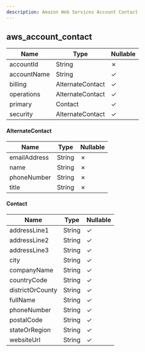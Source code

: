 ```yaml
---
description: Amazon Web Services Account Contact
---
```

aws_account_contact
-------------------

| **Name**    | **Type**         | **Nullable** |
| ----------- | ---------------- | ------------ |
| accountId   | String           | &cross;      |
| accountName | String           | &check;      |
| billing     | AlternateContact | &check;      |
| operations  | AlternateContact | &check;      |
| primary     | Contact          | &check;      |
| security    | AlternateContact | &check;      |

#### AlternateContact
| **Name**     | **Type** | **Nullable** |
| ------------ | -------- | ------------ |
| emailAddress | String   | &cross;      |
| name         | String   | &cross;      |
| phoneNumber  | String   | &cross;      |
| title        | String   | &cross;      |

#### Contact
| **Name**         | **Type** | **Nullable** |
| ---------------- | -------- | ------------ |
| addressLine1     | String   | &check;      |
| addressLine2     | String   | &check;      |
| addressLine3     | String   | &check;      |
| city             | String   | &check;      |
| companyName      | String   | &check;      |
| countryCode      | String   | &check;      |
| districtOrCounty | String   | &check;      |
| fullName         | String   | &check;      |
| phoneNumber      | String   | &check;      |
| postalCode       | String   | &check;      |
| stateOrRegion    | String   | &check;      |
| websiteUrl       | String   | &check;      |

